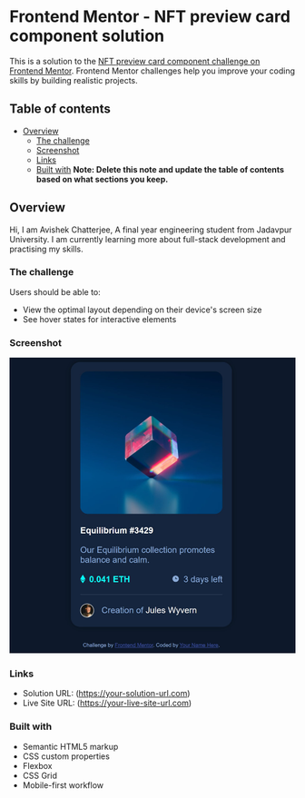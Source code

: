 # Frontend Mentor - NFT preview card component solution

This is a solution to the [NFT preview card component challenge on Frontend Mentor](https://www.frontendmentor.io/challenges/nft-preview-card-component-SbdUL_w0U). Frontend Mentor challenges help you improve your coding skills by building realistic projects. 

## Table of contents

- [Overview](#overview)
  - [The challenge](#the-challenge)
  - [Screenshot](#screenshot)
  - [Links](#links)
  - [Built with](#built-with)
**Note: Delete this note and update the table of contents based on what sections you keep.**

## Overview
Hi, I am Avishek Chatterjee, A final year engineering student from Jadavpur University. I am currently learning more about full-stack development and practising my skills.
### The challenge

Users should be able to:

- View the optimal layout depending on their device's screen size
- See hover states for interactive elements

### Screenshot

![](./images/nft-previews-ss.jpg)



### Links

- Solution URL: (https://your-solution-url.com)
- Live Site URL: (https://your-live-site-url.com)
### Built with

- Semantic HTML5 markup
- CSS custom properties
- Flexbox
- CSS Grid
- Mobile-first workflow